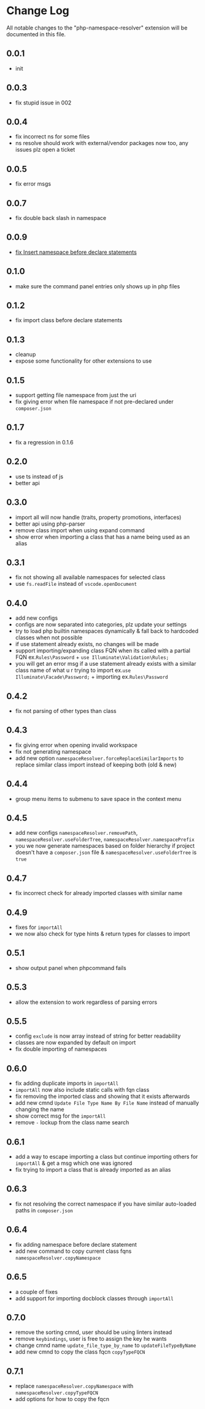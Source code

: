 # Change Log

All notable changes to the "php-namespace-resolver" extension will be documented in this file.

## 0.0.1

- init

## 0.0.3

- fix stupid issue in 002

## 0.0.4

- fix incorrect ns for some files
- ns resolve should work with external/vendor packages now too, any issues plz open a ticket

## 0.0.5

- fix error msgs

## 0.0.7

- fix double back slash in namespace

## 0.0.9

- [fix Insert namespace before declare statements](https://github.com/ctf0/PHP-Namespace-Resolver/pull/10)

## 0.1.0

- make sure the command panel entries only shows up in php files

## 0.1.2

- fix import class before declare statements

## 0.1.3

- cleanup
- expose some functionality for other extensions to use

## 0.1.5

- support getting file namespace from just the uri
- fix giving error when file namespace if not pre-declared under `composer.json`

## 0.1.7

- fix a regression in 0.1.6

## 0.2.0

- use ts instead of js
- better api

## 0.3.0

- import all will now handle (traits, property promotions, interfaces)
- better api using php-parser
- remove class import when using expand command
- show error when importing a class that has a name being used as an alias

## 0.3.1

- fix not showing all available namespaces for selected class
- use `fs.readFile` instead of `vscode.openDocument`

## 0.4.0

- add new configs
- configs are now separated into categories, plz update your settings
- try to load php builtin namespaces dynamically & fall back to hardcoded classes when not possible
- if use statement already exists, no changes will be made
- support importing/expanding class FQN when its called with a partial FQN ex.`Rules\Password` + `use Illuminate\Validation\Rules;`
- you will get an error msg if a use statement already exists with a similar class name of what u r trying to import ex.`use Illuminate\Facade\Password;` + importing ex.`Rules\Password`

## 0.4.2

- fix not parsing of other types than class

## 0.4.3

- fix giving error when opening invalid workspace
- fix not generating namespace
- add new option `namespaceResolver.forceReplaceSimilarImports` to replace similar class import instead of keeping both (old & new)

## 0.4.4

- group menu items to submenu to save space in the context menu

## 0.4.5

- add new configs `namespaceResolver.removePath`, `namespaceResolver.useFolderTree`, `namespaceResolver.namespacePrefix`
- you we now generate namespaces based on folder hierarchy if project doesn't have a `composer.json` file & `namespaceResolver.useFolderTree` is `true`

## 0.4.7

- fix incorrect check for already imported classes with similar name

## 0.4.9

- fixes for `importAll`
- we now also check for type hints & return types for classes to import

## 0.5.1

- show output panel when phpcommand fails

## 0.5.3

- allow the extension to work regardless of parsing errors

## 0.5.5

- config `exclude` is now array instead of string for better readability
- classes are now expanded by default on import
- fix double importing of namespaces

## 0.6.0

- fix adding duplicate imports in `importAll`
- `importAll` now also include static calls with fqn class
- fix removing the imported class and showing that it exists afterwards
- add new cmnd `Update File Type Name By File Name` instead of manually changing the name
- show correct msg for the `importAll`
- remove `-` lockup from the class name search

## 0.6.1

- add a way to escape importing a class but continue importing others for `importAll` & get a msg which one was ignored
- fix trying to import a class that is already imported as an alias

## 0.6.3

- fix not resolving the correct namespace if you have similar auto-loaded paths in `composer.json`

## 0.6.4

- fix adding namespace before declare statement
- add new command to copy current class fqns `namespaceResolver.copyNamespace`

## 0.6.5

- a couple of fixes
- add support for importing docblock classes through `importAll`

## 0.7.0

- remove the sorting cmnd, user should be using linters instead
- remove `keybindings`, user is free to assign the key he wants
- change cmnd name `update_file_type_by_name` to `updateFileTypeByName`
- add new cmnd to copy the class fqcn `copyTypeFQCN`

## 0.7.1

- replace `namespaceResolver.copyNamespace` with `namespaceResolver.copyTypeFQCN`
- add options for how to copy the fqcn
